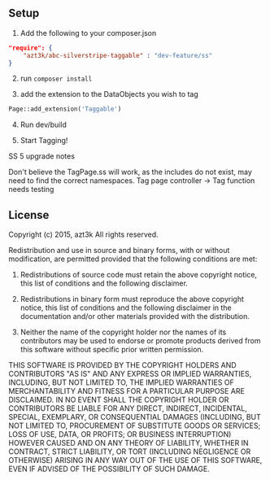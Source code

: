Setup
-----


1. Add the following to your composer.json

````json
"require": {
    "azt3k/abc-silverstripe-taggable" : "dev-feature/ss"
}
````

2. run `composer install`

3. add the extension to the DataObjects you wish to tag

````php
Page::add_extension('Taggable')
````

4. Run dev/build

5. Start Tagging!


SS 5 upgrade notes

Don't believe the TagPage.ss will work, as the includes do not exist, may need to find the correct namespaces.
Tag page controller ->  Tag function needs testing

License
-------


Copyright (c) 2015, azt3k
All rights reserved.

Redistribution and use in source and binary forms, with or without modification, are permitted provided that the following conditions are met:

1. Redistributions of source code must retain the above copyright notice, this list of conditions and the following disclaimer.

2. Redistributions in binary form must reproduce the above copyright notice, this list of conditions and the following disclaimer in the documentation and/or other materials provided with the distribution.

3. Neither the name of the copyright holder nor the names of its contributors may be used to endorse or promote products derived from this software without specific prior written permission.

THIS SOFTWARE IS PROVIDED BY THE COPYRIGHT HOLDERS AND CONTRIBUTORS "AS IS" AND ANY EXPRESS OR IMPLIED WARRANTIES, INCLUDING, BUT NOT LIMITED TO, THE IMPLIED WARRANTIES OF MERCHANTABILITY AND FITNESS FOR A PARTICULAR PURPOSE ARE DISCLAIMED. IN NO EVENT SHALL THE COPYRIGHT HOLDER OR CONTRIBUTORS BE LIABLE FOR ANY DIRECT, INDIRECT, INCIDENTAL, SPECIAL, EXEMPLARY, OR CONSEQUENTIAL DAMAGES (INCLUDING, BUT NOT LIMITED TO, PROCUREMENT OF SUBSTITUTE GOODS OR SERVICES; LOSS OF USE, DATA, OR PROFITS; OR BUSINESS INTERRUPTION) HOWEVER CAUSED AND ON ANY THEORY OF LIABILITY, WHETHER IN CONTRACT, STRICT LIABILITY, OR TORT (INCLUDING NEGLIGENCE OR OTHERWISE) ARISING IN ANY WAY OUT OF THE USE OF THIS SOFTWARE, EVEN IF ADVISED OF THE POSSIBILITY OF SUCH DAMAGE.
